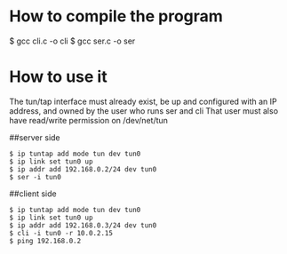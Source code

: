 # How to compile the program

$ gcc cli.c -o cli
$ gcc ser.c -o ser

# How to use it
The tun/tap interface must already exist, be up and configured with an
IP address, and owned by the user who runs ser and cli That user must also
have read/write permission on /dev/net/tun

##server side
```
$ ip tuntap add mode tun dev tun0
$ ip link set tun0 up
$ ip addr add 192.168.0.2/24 dev tun0
$ ser -i tun0
```

##client side
```
$ ip tuntap add mode tun dev tun0
$ ip link set tun0 up
$ ip addr add 192.168.0.3/24 dev tun0
$ cli -i tun0 -r 10.0.2.15
$ ping 192.168.0.2
```


